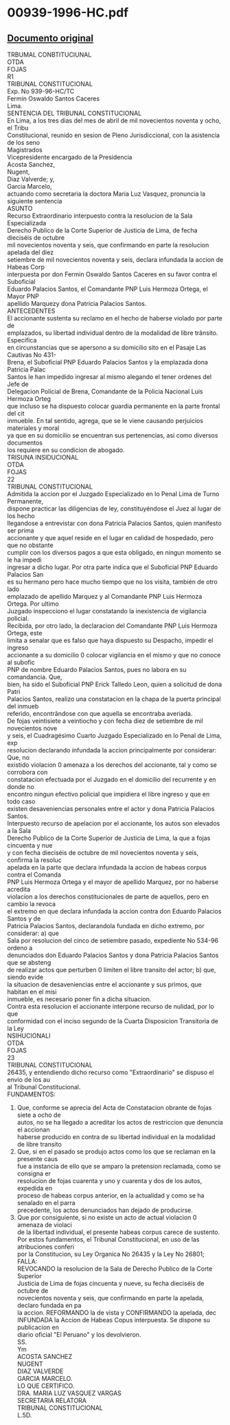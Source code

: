 
00939-1996-HC.pdf
=================
  
[Documento original](https://tc.gob.pe/jurisprudencia/1998/00939-1996-HC.pdf)  
---  
TRBUMAL CONBTITUCIUNAL  
OTDA  
FOJAS  
R1  
TRIBUNAL CONSTITUCIONAL  
Exp. No 939-96-HC/TC  
Fermin Oswaldo Santos Caceres  
Lima.  
SENTENCIA DEL TRIBUNAL CONSTITUCIONAL  
En Lima, a los tres dias del mes de abril de mil novecientos noventa y ocho, el Tribu  
Constitucional, reunido en sesion de Pleno Jurisdiccional, con la asistencia de los seno  
Magistrados  
Vicepresidente encargado de la Presidencia  
Acosta Sanchez,  
Nugent,  
Diaz Valverde; y,  
Garcia Marcelo,  
actuando como secretaria la doctora Maria Luz Vasquez, pronuncia la siguiente sentencia  
ASUNTO  
Recurso Extraordinario interpuesto contra la resolucion de la Sala Especializada  
Derecho Publico de la Corte Superior de Justicia de Lima, de fecha dieciséis de octubre  
mil novecientos noventa y seis, que confirmando en parte la resolucion apelada del diez  
setiembre de mil novecientos noventa y seis, declara infundada la accion de Habeas Corp  
interpuesta por don Fermin Oswaldo Santos Caceres en su favor contra el Suboficial  
Eduardo Palacios Santos, el Comandante PNP Luis Hermoza Ortega, el Mayor PNP  
apellido Marquezy dona Patricia Palacios Santos.  
ANTECEDENTES  
El accionante sustenta su reclamo en el hecho de haberse violado por parte de  
emplazados, su libertad individual dentro de la modalidad de libre trânsito. Especifica  
en circunstancias que se apersono a su domicilio sito en el Pasaje Las Cautivas No 431-  
Brena, el Suboficial PNP Eduardo Palacios Santos y la emplazada dona Patricia Palac  
Santos le han impedido ingresar al mismo alegando el tener ordenes del Jefe de  
Delegacion Policial de Brena, Comandante de la Policia Nacional Luis Hermoza Orteg  
que incluso se ha dispuesto colocar guardia permanente en la parte frontal del cit  
inmueble. En tal sentido, agrega, que se le viene causando perjuicios materiales y moral  
ya que en su domicilio se encuentran sus pertenencias, asi como diversos documentos  
los requiere en su condicion de abogado.  
TRISUNA INSIDUCIONAL  
OTDA  
FOJAS  
22  
TRIBUNAL CONSTITUCIONAL  
Admitida la accion por el Juzgado Especializado en lo Penal Lima de Turno Permanente,  
dispone practicar las diligencias de ley, constituyéndose el Juez al lugar de los hecho  
llegandose a entrevistar con dona Patricia Palacios Santos, quien manifesto ser prima  
accionante y que aquel reside en el lugar en calidad de hospedado, pero que no obstante  
cumplir con los diversos pagos a que esta obligado, en ningun momento se le ha impedi  
ingresar a dicho lugar. Por otra parte indica que el Suboficial PNP Eduardo Palacios San  
es su hermano pero hace mucho tiempo que no los visita, también de otro lado  
emplazado de apellido Marquez y al Comandante PNP Luis Hermoza Ortega. Por ultimo  
Juzgado inspecciono el lugar constatando la inexistencia de vigilancia policial.  
Recibida, por otro lado, la declaracion del Comandante PNP Luis Hermoza Ortega, este  
limita a senalar que es falso que haya dispuesto su Despacho, impedir el ingreso  
accionante a su domicilio 0 colocar vigilancia en el mismo y que no conoce al subofic  
PNP de nombre Eduardo Palacios Santos, pues no labora en su comandancia. Que,  
bien, ha sido el Suboficial PNP Erick Talledo Leon, quien a solicitud de dona Patri  
Palacios Santos, realizo una constatacion en la chapa de la puerta principal del inmueb  
referido, encontrândose con que aquella se encontraba averiada.  
De fojas veintisiete a veintiocho y con fecha diez de setiembre de mil novecientos nove  
y seis, el Cuadragésimo Cuarto Juzgado Especializado en lo Penal de Lima, exp  
resolucion declarando infundada la accion principalmente por considerar: Que, no  
existido violacion 0 amenaza a los derechos del accionante, tal y como se corrobora con  
constatacion efectuada por el Juzgado en el domicilio del recurrente y en donde no  
encontro ningun efectivo policial que impidiera el libre ingreso y que en todo caso  
existen desaveniencias personales entre el actor y dona Patricia Palacios Santos.  
Interpuesto recurso de apelacion por el accionante, los autos son elevados a la Sala  
Derecho Publico de la Corte Superior de Justicia de Lima, la que a fojas cincuenta y nue  
y con fecha dieciséis de octubre de mil novecientos noventa y seis, confirma la resoluc  
apelada en la parte que declara infundada la accion de habeas corpus contra el Comanda  
PNP Luis Hermoza Ortega y el mayor de apellido Marquez, por no haberse acredita  
violacion a los derechos constitucionales de parte de aquellos, pero en cambio la revoca  
el extremo en que declara infundada la accion contra don Eduardo Palacios Santos y de  
Patricia Palacios Santos, declarandola fundada en dicho extremo, por considerar: a) que  
Sala por resolucion del cinco de setiembre pasado, expediente No 534-96 ordeno a  
denunciados don Eduardo Palacios Santos y dona Patricia Palacios Santos que se absteng  
de realizar actos que perturben 0 limiten el libre transito del actor; b) que, siendo evide  
la situacion de desaveniencias entre el accionante y sus primos, que habitan en el misi  
inmueble, es necesario poner fin a dicha situacion.  
Contra esta resolucion el accionante interpone recurso de nulidad, por lo que  
conformidad con el inciso segundo de la Cuarta Disposicion Transitoria de la Ley  
NSIHUCIONALI  
OTDA  
FOJAS  
23  
TRIBUNAL CONSTITUCIONAL  
26435, y entendiendo dicho recurso como "Extraordinario" se dispuso el envio de los au  
al Tribunal Constitucional.  
FUNDAMENTOS:  
1. Que, conforme se aprecia del Acta de Constatacion obrante de fojas siete a ocho de  
autos, no se ha llegado a acreditar los actos de restriccion que denuncia el accionan  
haberse producido en contra de su libertad individual en la modalidad de libre transito  
2. Que, si en el pasado se produjo actos como los que se reclaman en la presente caus  
fue a instancia de ello que se amparo la pretension reclamada, como se consigna er  
resolucion de fojas cuarenta y uno y cuarenta y dos de los autos, expedida en  
proceso de habeas corpus anterior, en la actualidad y como se ha senalado en el parra  
precedente, los actos denunciados han dejado de producirse.  
3. Que por consiguiente, si no existe un acto de actual violacion 0 amenaza de violaci  
de la libertad individual, el presente habeas corpus carece de sustento.  
Por estos fundamentos, el Tribunal Constitucional, en uso de las atribuciones conferi  
por la Constitucion, su Ley Organica No 26435 y la Ley No 26801;  
FALLA:  
REVOCANDO la resolucion de la Sala de Derecho Publico de la Corte Superior  
Justicia de Lima de fojas cincuenta y nueve, su fecha dieciséis de octubre de  
novecientos noventa y seis, que confirmando en parte la apelada, declaro fundada en pa  
la accion. REFORMANDO la de vista y CONFIRMANDO la apelada, dec  
INFUNDADA la Accion de Habeas Copus interpuesta. Se dispone su publicacion en  
diario oficial "El Peruano" y los devolvieron.  
SS.  
Ym  
ACOSTA SANCHEZ  
NUGENT  
DIAZ VALVERDE  
GARCIA MARCELO.  
LO QUE CERTIFICO.  
DRA. MARIA LUZ VASQUEZ VARGAS  
SECRETARIA RELATORA  
TRIBUNAL CONSTITUCIONAL  
L.5D.